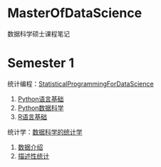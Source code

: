 # MasterOfDataScience
数据科学硕士课程笔记

# Semester 1

统计编程：[StatisticalProgrammingForDataScience](https://github.com/YeJiu97/MasterOfDataScience/tree/main/01-StatisticalProgrammingForDataScience)
1. [Python语言基础](https://github.com/YeJiu97/MasterOfDataScience/tree/main/01-StatisticalProgrammingForDataScience/01-PythonFundamentals)
2. [Python数据科学](https://github.com/YeJiu97/MasterOfDataScience/tree/main/01-StatisticalProgrammingForDataScience/02-PytonForBigData)
3. [R语言基础](https://github.com/YeJiu97/MasterOfDataScience/tree/main/01-StatisticalProgrammingForDataScience/03-RFoundation)

统计学：[数据科学的统计学](https://github.com/YeJiu97/MasterOfDataScience)
1. [数据介绍](https://github.com/YeJiu97/MasterOfDataScience/tree/main/01-StatisticsForDataScience/01-IntroductionToData)
2. [描述性统计](https://github.com/YeJiu97/MasterOfDataScience/tree/main/01-StatisticsForDataScience/02-DescriptiveStatistics/Week_02_Note)
